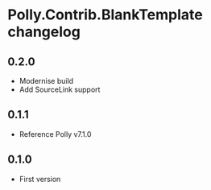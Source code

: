 # Polly.Contrib.BlankTemplate changelog

## 0.2.0
- Modernise build
- Add SourceLink support

## 0.1.1
- Reference Polly v7.1.0

## 0.1.0
- First version